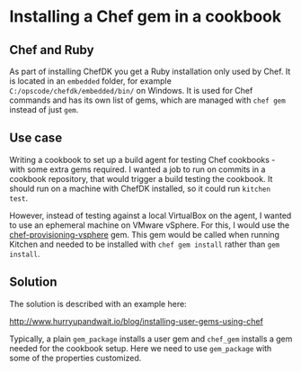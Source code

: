 # Installing a Chef gem in a cookbook

## Chef and Ruby

As part of installing ChefDK you get a Ruby installation only used by Chef. It is located in an `embedded` folder,
for example `C:/opscode/chefdk/embedded/bin/` on Windows. It is used for Chef commands and has its own list of gems,
which are managed with `chef gem` instead of just `gem`.

## Use case

Writing a cookbook to set up a build agent for testing Chef cookbooks - with some extra gems required. I wanted a job
to run on commits in a cookbook repository, that would trigger a build testing the cookbook. It should run on a machine
with ChefDK installed, so it could run `kitchen test`.

However, instead of testing against a local VirtualBox on the
agent, I wanted to use an ephemeral machine on VMware vSphere. For this, I would use the
[chef-provisioning-vsphere](https://github.com/CenturyLinkCloud/chef-provisioning-vsphere) gem. This gem would be
called when running Kitchen and needed to be installed with `chef gem install` rather than `gem install`.

## Solution

The solution is described with an example here:

<http://www.hurryupandwait.io/blog/installing-user-gems-using-chef>

Typically, a plain `gem_package` installs a user gem and `chef_gem` installs a gem needed for the cookbook setup.
Here we need to use `gem_package` with some of the properties customized.
